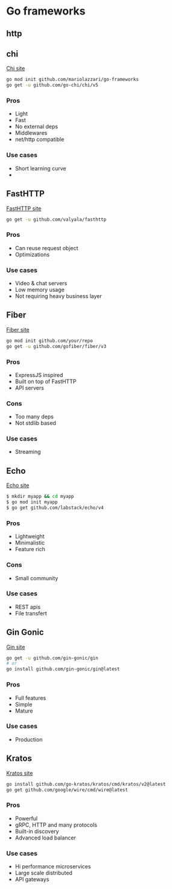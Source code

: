 # Go frameworks

## http

## chi

[Chi site](https://go-chi.io)

```sh
go mod init github.com/mariolazzari/go-frameworks
go get -u github.com/go-chi/chi/v5
```

### Pros

- Light
- Fast
- No external deps
- Middlewares
- net/http compatible

### Use cases

- Short learning curve
- 

## FastHTTP

[FastHTTP site](https://github.com/valyala/fasthttp)

```sh
go get -u github.com/valyala/fasthttp
```
### Pros

- Can reuse request object
- Optimizations

### Use cases

- Video & chat servers
- Low memory usage
- Not requiring heavy business layer

## Fiber 

[Fiber site](https://github.com/gofiber/fiber)

```sh
go mod init github.com/your/repo
go get -u github.com/gofiber/fiber/v3
```

### Pros

- ExpressJS inspired
- Built on top of FastHTTP
- API servers

### Cons

- Too many deps
- Not stdlib based

### Use cases

- Streaming

## Echo

[Echo site](https://echo.labstack.com/)

```sh
$ mkdir myapp && cd myapp
$ go mod init myapp
$ go get github.com/labstack/echo/v4
```

### Pros

- Lightweight
- Minimalistic
- Feature rich

### Cons

- Small community

### Use cases

- REST apis
- File transfert

## Gin Gonic

[Gin site](https://gin-gonic.com/docs/)

```sh
go get -u github.com/gin-gonic/gin
# or
go install github.com/gin-gonic/gin@latest
```

### Pros

- Full features
- Simple
- Mature

### Use cases

- Production

## Kratos

[Kratos site](https://go-kratos.dev/)

```sh
go install github.com/go-kratos/kratos/cmd/kratos/v2@latest
go get github.com/google/wire/cmd/wire@latest
```

### Pros

- Powerful
- gRPC, HTTP and many protocols
- Built-in discovery
- Advanced load balancer

### Use cases

- Hi performance microservices
- Large scale distributed
- API gateways